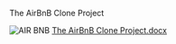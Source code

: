 The AirBnB Clone Project

![AIR BNB](https://user-images.githubusercontent.com/111281385/217294692-8bb440e5-ad96-40aa-83ad-c38c53617e20.JPG)
[The AirBnB Clone Project.docx](https://github.com/Ucheadaeze/AirBnB_clone/files/10677358/The.AirBnB.Clone.Project.docx)
